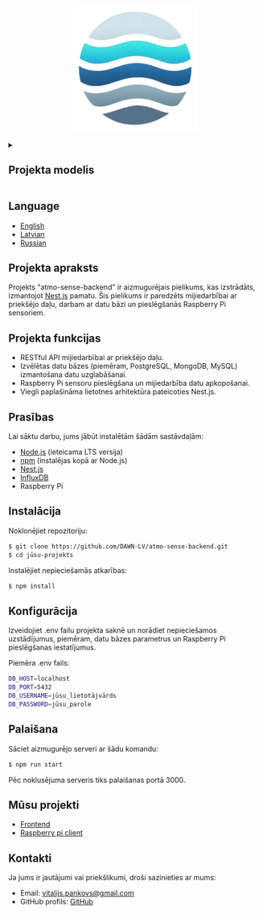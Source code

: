<p align="center">
  <a href="https://github.com/DAWN-LV/aqm-backend" target="blank">
    <img src="https://github.com/DAWN-LV/aqm-backend/raw/master/src/common/images/Logo.png?raw=true" width="250" alt="AtmoSense Logo" />
  </a>
</p>

<details>
  <summary>
    <h2>Projekta modelis</h2>
  </summary>

  <p align="center">
    <a href="https://lucid.app/lucidchart/f50687e3-ca8d-4006-92a6-79743d0dfecf/edit?view_items=Xv1Sjn5sZt9H&invitationId=inv_160e4e53-1fce-4aa5-a0ea-1828c28fd23f" target="blank">
      <img src="https://github.com/DAWN-LV/aqm-backend/raw/master/src/common/images/Model.png?raw=true" width="800" alt="Modelis"/>
    </a>
  </p>
</details>

## Language
- [English](README.md)
- [Latvian](README.lv.md)
- [Russian](README.ru.md)

## Projekta apraksts
Projekts "atmo-sense-backend" ir aizmugurējais pielikums, kas izstrādāts, izmantojot [Nest.js](https://github.com/nestjs/nest) pamatu. Šis pielikums ir paredzēts mijiedarbībai ar priekšējo daļu, darbam ar datu bāzi un pieslēgšanās Raspberry Pi sensoriem.

## Projekta funkcijas
- RESTful API mijiedarbībai ar priekšējo daļu.
- Izvēlētas datu bāzes (piemēram, PostgreSQL, MongoDB, MySQL) izmantošana datu uzglabāšanai.
- Raspberry Pi sensoru pieslēgšana un mijiedarbība datu apkopošanai.
- Viegli paplašināma lietotnes arhitektūra pateicoties Nest.js.

## Prasības
Lai sāktu darbu, jums jābūt instalētām šādām sastāvdaļām:

- [Node.js](https://nodejs.org/en) (ieteicama LTS versija)
- [npm](https://www.npmjs.com/) (instalējas kopā ar Node.js)
- [Nest.js](https://nestjs.com/)
- [InfluxDB](https://www.influxdata.com/)
- Raspberry Pi

## Instalācija
Noklonējiet repozitoriju:

```bash
$ git clone https://github.com/DAWN-LV/atmo-sense-backend.git
$ cd jūsu-projekts
```

Instalējiet nepieciešamās atkarības:

```bash
$ npm install
```

## Konfigurācija
Izveidojiet .env failu projekta saknē un norādiet nepieciešamos uzstādījumus, piemēram, datu bāzes parametrus un Raspberry Pi pieslēgšanas iestatījumus.

Piemēra .env fails:

```bash
DB_HOST=localhost
DB_PORT=5432
DB_USERNAME=jūsu_lietotājvārds
DB_PASSWORD=jūsu_parole
```

## Palaišana
Sāciet aizmugurējo serveri ar šādu komandu:

```bash
$ npm run start
```

Pēc noklusējuma serveris tiks palaišanas portā 3000.

## Mūsu projekti

- [Frontend](https://github.com/DAWN-LV/aqm-frontend)
- [Raspberry pi client](https://github.com/PepeWarrior69/aqm-sensor-client)

## Kontakti
Ja jums ir jautājumi vai priekšlikumi, droši sazinieties ar mums:

- Email: vitalijs.pankovs@gmail.com
- GitHub profils: [GitHub](https://github.com/DAWN-LV)
